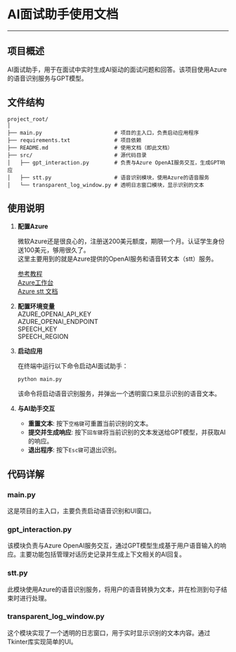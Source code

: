 # AI面试助手使用文档

---

## 项目概述

AI面试助手，用于在面试中实时生成AI驱动的面试问题和回答。该项目使用Azure的语音识别服务与GPT模型。

## 文件结构

```
project_root/
│
├── main.py                       # 项目的主入口，负责启动应用程序
├── requirements.txt              # 项目依赖
├── README.md                     # 使用文档（即此文档）
├── src/                          # 源代码目录
│   ├── gpt_interaction.py        # 负责与Azure OpenAI服务交互，生成GPT响应
│   ├── stt.py                    # 语音识别模块，使用Azure的语音服务
│   └── transparent_log_window.py # 透明日志窗口模块，显示识别的文本
```

## 使用说明
1. **配置Azure**

   微软Azure还是很良心的，注册送200美元额度，期限一个月。认证学生身份送100美元，够用很久了。  
   这里主要用到的就是Azure提供的OpenAI服务和语音转文本（stt）服务。  

   [参考教程](https://blog.csdn.net/m0_71858447/article/details/135656444)  
   [Azure工作台](https://portal.azure.com/#home)  
   [Azure stt 文档](https://learn.microsoft.com/zh-cn/azure/ai-services/speech-service/speech-to-text)  
   
2. **配置环境变量**  
   AZURE_OPENAI_API_KEY  
   AZURE_OPENAI_ENDPOINT  
   SPEECH_KEY  
   SPEECH_REGION  

3. **启动应用**

   在终端中运行以下命令启动AI面试助手：

   ```bash
   python main.py
   ```

   该命令将启动语音识别服务，并弹出一个透明窗口来显示识别的语音文本。

4. **与AI助手交互**

   - **重置文本**: 按下`空格键`可重置当前识别的文本。
   - **提交并生成响应**: 按下`回车键`将当前识别的文本发送给GPT模型，并获取AI的响应。
   - **退出程序**: 按下`Esc键`可退出识别。

## 代码详解

### main.py

这是项目的主入口，主要负责启动语音识别和UI窗口。

### gpt_interaction.py

该模块负责与Azure OpenAI服务交互，通过GPT模型生成基于用户语音输入的响应。主要功能包括管理对话历史记录并生成上下文相关的AI回复。

### stt.py

此模块使用Azure的语音识别服务，将用户的语音转换为文本，并在检测到句子结束时进行处理。

### transparent_log_window.py

这个模块实现了一个透明的日志窗口，用于实时显示识别的文本内容。通过Tkinter库实现简单的UI。

